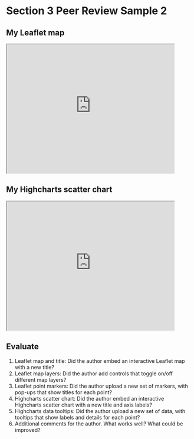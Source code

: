 # Section 3 Peer Review Sample 2

## My Leaflet map
<iframe src="https://jackdougherty.github.io/leaflet-map-simple-instructor-sample" width="90%" height=350></iframe>

## My Highcharts scatter chart
<iframe src="https://jackdougherty.github.io/highcharts-scatter-csv-instructor-sample" width="90%" height=350></iframe>

## Evaluate
1. Leaflet map and title: Did the author embed an interactive Leaflet map with a new title?
2. Leaflet map layers: Did the author add controls that toggle on/off different map layers?
3. Leaflet point markers: Did the author upload a new set of markers, with pop-ups that show titles for each point?
4. Highcharts scatter chart: Did the author embed an interactive Highcharts scatter chart with a new title and axis labels?
5. Highcharts data tooltips: Did the author upload a new set of data, with tooltips that show labels and details for each point?
6. Additional comments for the author. What works well? What could be improved?
